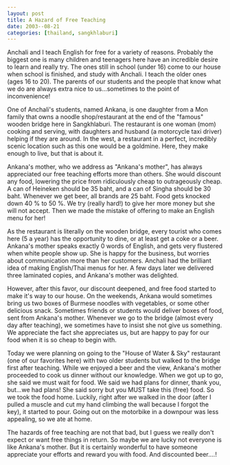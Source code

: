 ```yaml
---
layout: post
title: A Hazard of Free Teaching 
date: 2003--08-21
categories: [thailand, sangkhlaburi] 
---
```


Anchali and I teach English for free for a variety of reasons. Probably the biggest one is many children and teenagers here have an incredible desire to learn and really try. The ones still in school (under 16) come to our house when school is finished, and study with Anchali. I teach the older ones (ages 16 to 20). The parents of our students and the people that know what we do are always extra nice to us...sometimes to the point of inconvenience!

One of Anchali's students, named Ankana, is one daughter from a Mon family that owns a noodle shop/restaurant at the end of the "famous" wooden bridge here in Sangkhlaburi. The restaurant is one woman (mom) cooking and serving, with daughters and husband (a motorcycle taxi driver) helping if they are around. In the west, a restaurant in a perfect, incredibly scenic location such as this one would be a goldmine. Here, they make enough to live, but that is about it.

Ankana's mother, who we address as "Ankana's mother", has always appreciated our free teaching efforts more than others. She would discount any food, lowering the price from ridiculously cheap to outrageously cheap. A can of Heineken should be 35 baht, and a can of Singha should be 30 baht. Whenever we get beer, all brands are 25 baht. Food gets knocked down 40 % to 50 %. We try (really hard!) to give her more money but she will not accept. Then we made the mistake of offering to make an English menu for her!

As the restaurant is literally on the wooden bridge, every tourist who comes here (5 a year) has the opportunity to dine, or at least get a coke or a beer. Ankana's mother speaks exactly 0 words of English, and gets very flustered when white people show up. She is happy for the business, but worries about communication more than her customers. Anchali had the brilliant idea of making English/Thai menus for her. A few days later we delivered three laminated copies, and Ankana's mother was delighted.

However, after this favor, our discount deepened, and free food started to make it's way to our house. On the weekends, Ankana would sometimes bring us two boxes of Burmese noodles with vegetables, or some other delicious snack. Sometimes friends or students would deliver boxes of food, sent from Ankana's mother. Whenever we go to the bridge (almost every day after teaching), we sometimes have to insist she not give us something. We appreciate the fact she appreciates us, but are happy to pay for our food when it is so cheap to begin with.

Today we were planning on going to the "House of Water & Sky" restaurant (one of our favorites here) with two older students but walked to the bridge first after teaching. While we enjoyed a beer and the view, Ankana's mother proceeded to cook us dinner without our knowledge. When we got up to go, she said we must wait for food. We said we had plans for dinner, thank you, but...we had plans! She said sorry but you MUST take this (free) food. So we took the food home. Luckily, right after we walked in the door (after I pulled a muscle and cut my hand climbing the wall because I forgot the key), it started to pour. Going out on the motorbike in a downpour was less appealing, so we ate at home.

The hazards of free teaching are not that bad, but I guess we really don't expect or want free things in return. So maybe we are lucky not everyone is like Ankana's mother. But it is certainly wonderful to have someone appreciate your efforts and reward you with food. And discounted beer....!

